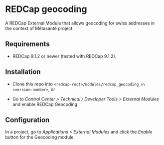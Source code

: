 # REDCap geocoding

A REDCap External Module that allows geocoding for swiss addresses in the context of Métasanté project.

## Requirements

- REDCap 9.1.2 or newer (tested with REDCap 9.1.2).

## Installation

- Clone this repo into `<redcap-root>/modules/redcap_geocoding_v\<version-number>`, or

- Go to _Control Center > Technical / Developer Tools > External Modules_ and enable REDCap Geocoding.

## Configuration

In a project, go to _Applications > External Modules_ and click the _Enable_ button for the Geocoding module.
